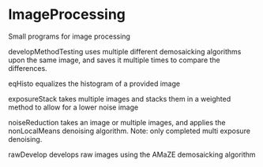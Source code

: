 # ImageProcessing
Small programs for image processing 

developMethodTesting uses multiple different demosaicking algorithms upon the same image, and saves it multiple times to compare the differences.

eqHisto equalizes the histogram of a provided image

exposureStack takes multiple images and stacks them in a weighted method to allow for a lower noise image

noiseReduction takes an image or multiple images, and applies the nonLocalMeans denoising algorithm. Note: only completed multi exposure denoising.

rawDevelop develops raw images using the AMaZE demosaicking algorithm

